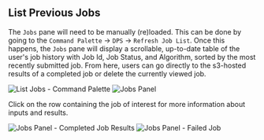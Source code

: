 ## List Previous Jobs

The `Jobs` pane will need to be manually (re)loaded.  This can be done by going to the `Command Palette` -> `DPS` -> `Refresh Job List`.  Once this happens, the `Jobs` pane will display a scrollable, up-to-date table of the user's job history with Job Id, Job Status, and Algorithm, sorted by the most recently submitted job.  From here, users can go directly to the s3-hosted results of a completed job or delete the currently viewed job.

![List Jobs - Command Palette](https://raw.github.com/MAAP-Project/maap-jupyter-ide/master/user_guides/images/refresh_jobs.png)
![Jobs Panel](https://raw.github.com/MAAP-Project/maap-jupyter-ide/master/user_guides/images/jobs_panel.png)

Click on the row containing the job of interest for more information about inputs and results.

![Jobs Panel - Completed Job Results](https://raw.github.com/MAAP-Project/maap-jupyter-ide/master/user_guides/images/jobs_panel_results.png) 
![Jobs Panel - Failed Job](https://raw.github.com/MAAP-Project/maap-jupyter-ide/master/user_guides/images/jobs_panel_failed_job.png)